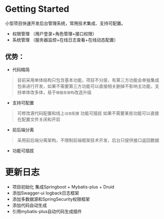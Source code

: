 # Getting Started
小型项目快速开发后台管理系统，常用技术集成、支持可配置。
- 权限管理 （用户登录+角色管理+接口权限）
- 系统管理 （服务器监控+在线日志查看+在线动态配置）

## 优势：
- 代码精简
> 目前采用单体结构只包含基本功能，项目不分层，有第三方功能会单独集成包来进行开发，如果不需要第三方功能可以直接相关删掉不影响主功能，支持单体改多体，易于`微服务架构`改造升级
- 支持可配置
> 可修改源代码配置和线上`动态配置` 功能可插拔 如果不需要某些功能可以直接在配置文件关闭和开启
- 前后端分离
> 采用前后端分离架构，不限制前端框架技术开发，后台只提供接口返回数据
- 功能可插拔
> 

# 更新日志
- 项目初始化 集成Springboot + Mybatis-plus + Druid
- 添加Swagger-ui logback日志框架
- 添加多数据源和SpringSecurity权限框架
- 添加代码自动生成
- 引用mybatis-plus自动代码生成插件
